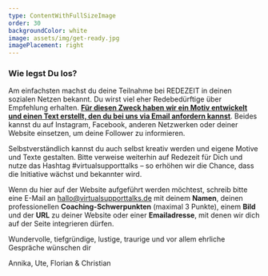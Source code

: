 ```yaml
---
type: ContentWithFullSizeImage
order: 30
backgroundColor: white
image: assets/img/get-ready.jpg
imagePlacement: right
---
```


### Wie legst Du los?

Am einfachsten machst du deine Teilnahme bei REDEZEIT in deinen sozialen Netzen bekannt. Du wirst viel eher Redebedürftige über Empfehlung erhalten. **[Für diesen Zweck haben wir ein Motiv entwickelt und einen Text erstellt, den du bei uns via Email anfordern kannst](mailto:hallo@virtualsupporttalks.de)**. Beides kannst du auf Instagram, Facebook, anderen Netzwerken oder deiner Website einsetzen, um deine Follower zu informieren.

Selbstverständlich kannst du auch selbst kreativ werden und eigene Motive und Texte gestalten. Bitte verweise weiterhin auf Redezeit für Dich und nutze das Hashtag #virtualsupporttalks – so erhöhen wir die Chance, dass die Initiative wächst und bekannter wird.

Wenn du hier auf der Website aufgeführt werden möchtest, schreib bitte eine E-Mail an hallo@virtualsupporttalks.de mit deinem **Namen**, deinen professionellen **Coaching-Schwerpunkten** (maximal 3 Punkte), einem **Bild** und der **URL** zu deiner Website oder einer **Emailadresse**, mit denen wir dich auf der Seite integrieren dürfen.

Wundervolle, tiefgründige, lustige, traurige und vor allem ehrliche Gespräche wünschen dir

Annika, Ute, Florian & Christian

